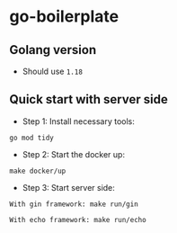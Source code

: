 # go-boilerplate

## Golang version

- Should use `1.18`

## Quick start with server side

- Step 1: Install necessary tools:

```
go mod tidy
```

- Step 2: Start the docker up:

```
make docker/up
```

- Step 3: Start server side:


```
With gin framework: make run/gin

With echo framework: make run/echo
```
